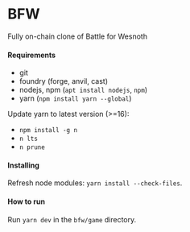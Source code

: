 # BFW
Fully on-chain clone of Battle for Wesnoth

#### Requirements

- git
- foundry (forge, anvil, cast)
- nodejs, npm (`apt install nodejs`, `npm`)
- yarn (`npm install yarn --global`)

Update yarn to latest version (>=16):
- `npm install -g n`
- `n lts`
- `n prune`

#### Installing

Refresh node modules: 
`yarn install --check-files`.

#### How to run

Run `yarn dev` in the `bfw/game` directory.